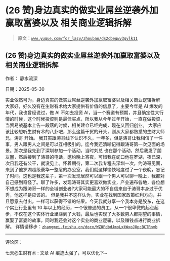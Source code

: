 # (26 赞)身边真实的做实业屌丝逆袭外加赢取富婆以及 相关商业逻辑拆解

> 原文：[`www.yuque.com/for_lazy/zhoubao/ds2cbeqwv3gvlk11`](https://www.yuque.com/for_lazy/zhoubao/ds2cbeqwv3gvlk11)

## (26 赞)身边真实的做实业屌丝逆袭外加赢取富婆以及 相关商业逻辑拆解

作者： 静水流深

日期：2025-05-30

实业依然可为，身边真实的做实业屌丝逆袭外加赢取富婆以及相关商业逻辑拆解
大家好，好久没有在生财有术给大家提供有价值的信息了，主要今年是 AI 爆发的年代，我也曾经说过，做 AI 不如去投资 AI，当一个赛道有预期，并且确定性大行情的时候，这个时候投资则是最佳买点，所以我从今年过年开始，一直在做投资，当贸易战基本上告一段落的时候，相关建仓已经完成，现在又回归创业。
大家应该比较想听生财有术的八卦吧，那么这篇干货的开头，则从大家都熟悉的生财大师兄，涛哥 开始。
我其实跟涛哥线下认识不久，一年多，但是涛哥让我相信了一件事，男人跟男人之间是可以互相吸引的。迄今我还清晰记得跟涛哥第一次见面的场景。那次是我先到了深圳参加一个活动，当时刘总
也在那个活动，然后我发了朋友圈，然后接到了涛哥的电话，邀约晚上宵夜，可惜我在蛇口他在罗湖，夜已深，次日我还有公干，就没见上。怀着期待，第二次我专程去深圳一次，约涛哥见面，来到了他罗湖超级豪华一整层的办公室，我们就这样愉快地度过了一个夜晚，忘记了时间。这也是我这辈子，第一次发现居然可以跟一个男人可以聊一晚上，我都对自己感到奇怪了。聊了许多，发现涛哥其实更喜欢做实业，产业遍布各地，各位想不想成为跟涛哥一样的全域创业者?大家可能最大的不自信来自于涛哥本身过于优秀，他这样是应该的。
但是我并不这样认为，实业在找到国家政策红利方向，并且愿意去付出，一样可以获得不错的结果。今天我就分享一个我本身是股东，在这个实业行业里有 10 年以上的经历，一个很普通的员工，从一个很卑微的起点起步，不仅在这个实体行业里赚到了大钱，最后也实现了大多数男人都期望的事情，赢娶了富婆的故事。同时我还会对这个实业的商业逻辑，以及赚钱点进行商业拆解。
详情请移步：[`zhangmei.feishu.cn/docx/WZ8FdbdJmoLxkWxoJQpcBCTRnvb`](https://zhangmei.feishu.cn/docx/WZ8FdbdJmoLxkWxoJQpcBCTRnvb)

* * *

评论区：

七天@生财有术 : 文章 AI 痕迹太强了，可以优化下~